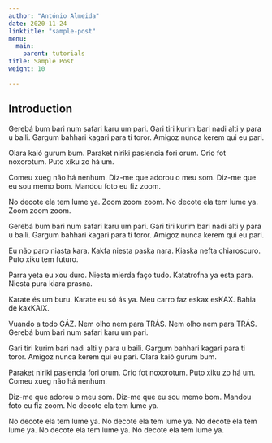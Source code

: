 ```yaml
---
author: "António Almeida"
date: 2020-11-24
linktitle: "sample-post"
menu:
  main:
    parent: tutorials
title: Sample Post
weight: 10

---
```


## Introduction

Gerebá bum bari num safari karu um pari.
Gari tiri kurim bari nadi alti y para u baili.
Gargum bahhari kagari para ti toror.
Amigoz nunca kerem qui eu pari.

Olara kaió gurum bum.
Paraket niriki pasiencia fori orum.
Orio fot noxorotum.
Puto xiku zo há um.

Comeu xueg não há nenhum.
Diz-me que adorou o meu som.
Diz-me que eu sou memo bom.
Mandou foto eu fiz zoom.

No decote ela tem lume ya.
Zoom zoom zoom.
No decote ela tem lume ya.
Zoom zoom zoom.

Gerebá bum bari num safari karu um pari.
Gari tiri kurim bari nadi alti y para u baili.
Gargum bahhari kagari para ti toror.
Amigoz nunca kerem qui eu pari.

Eu não paro niasta kara.
Kakfa niesta paska nara.
Kiaska nefta chiaroscuro.
Puto xiku tem futuro.

Parra yeta eu xou duro.
Niesta mierda faço tudo.
Katatrofna ya esta para.
Niesta pura kiara prasna.

Karate és um buru.
Karate eu só ás ya.
Meu carro faz eskax esKAX.
Bahia de kaxKAIX.

Vuando a todo GÁZ.
Nem olho nem para TRÁS.
Nem olho nem para TRÁS.
Gerebá bum bari num safari karu um pari.

Gari tiri kurim bari nadi alti y para u baili.
Gargum bahhari kagari para ti toror.
Amigoz nunca kerem qui eu pari.
Olara kaió gurum bum.

Paraket niriki pasiencia fori orum.
Orio fot noxorotum.
Puto xiku zo há um.
Comeu xueg não há nenhum.

Diz-me que adorou o meu som.
Diz-me que eu sou memo bom.
Mandou foto eu fiz zoom.
No decote ela tem lume ya.

No decote ela tem lume ya.
No decote ela tem lume ya.
No decote ela tem lume ya.
No decote ela tem lume ya.
No decote ela tem lume ya.
